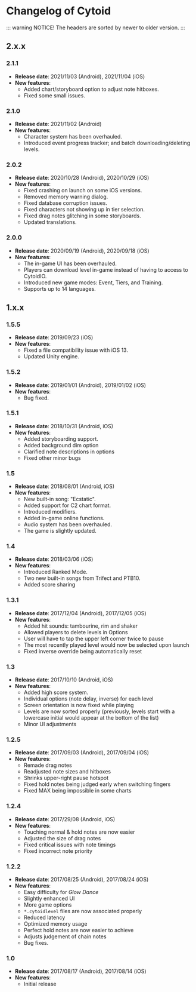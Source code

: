 # Changelog of Cytoid

::: warning NOTICE!
The headers are sorted by newer to older version.
:::

## 2.x.x

### 2.1.1

- **Release date**: 2021/11/03 (Android), 2021/11/04 (iOS)
- **New features**:
  - Added chart/storyboard option to adjust note hitboxes.
  - Fixed some small issues.

### 2.1.0

- **Release date**: 2021/11/02 (Android)
- **New features**:
  - Character system has been overhauled.
  - Introduced event progress tracker; and batch downloading/deleting levels.

### 2.0.2

- **Release date**: 2020/10/28 (Android), 2020/10/29 (iOS)
- **New features**:
  - Fixed crashing on launch on some iOS versions.
  - Removed memory warning dialog.
  - Fixed database corruption issues.
  - Fixed characters not showing up in tier selection.
  - Fixed drag notes glitching in some storyboards.
  - Updated translations.

### 2.0.0

- **Release date**: 2020/09/19 (Android), 2020/09/18 (iOS)
- **New features**:
  - The in-game UI has been overhauled.
  - Players can download level in-game instead of having to access to CytoidIO.
  - Introduced new game modes: Event, Tiers, and Training.
  - Supports up to 14 languages.

## 1.x.x

### 1.5.5

- **Release date**: 2019/09/23 (iOS)
- **New features**:
  - Fixed a file compatibility issue with iOS 13.
  - Updated Unity engine.

### 1.5.2

- **Release date**: 2019/01/01 (Android), 2019/01/02 (iOS)
- **New features**:
  - Bug fixed.

### 1.5.1

- **Release date**: 2018/10/31 (Android, iOS)
- **New features**:
  - Added storyboarding support.
  - Added background dim option
  - Clarified note descriptions in options
  - Fixed other minor bugs

### 1.5

- **Release date**: 2018/08/01 (Android, iOS)
- **New features**:
  - New built-in song: "Ecstatic".
  - Added support for C2 chart format.
  - Introduced modifiers.
  - Added in-game online functions.
  - Audio system has been overhauled.
  - The game is slightly updated.

### 1.4

- **Release date**: 2018/03/06 (iOS)
- **New features**:
  - Introduced Ranked Mode.
  - Two new built-in songs from Trifect and PTB10.
  - Added score sharing

### 1.3.1

- **Release date**: 2017/12/04 (Android), 2017/12/05 (iOS)
- **New features**:
  - Added hit sounds: tambourine, rim and shaker
  - Allowed players to delete levels in Options
  - User will have to tap the upper left corner twice to pause
  - The most recently played level would now be selected upon launch
  - Fixed inverse override being automatically reset

### 1.3

- **Release date**: 2017/10/10 (Android, iOS)
- **New features**:
  - Added high score system.
  - Individual options (note delay, inverse) for each level
  - Screen orientation is now fixed while playing
  - Levels are now sorted properly (previously, levels start with a lowercase initial would appear at the bottom of the list)
  - Minor UI adjustments

### 1.2.5

- **Release date**: 2017/09/03 (Android), 2017/09/04 (iOS)
- **New features**:
  - Remade drag notes
  - Readjusted note sizes and hitboxes
  - Shrinks upper-right pause hotspot
  - Fixed hold notes being judged early when switching fingers
  - Fixed MAX being impossible in some charts

### 1.2.4

- **Release date**: 2017/29/08 (Android, iOS)
- **New features**:
  - Touching normal & hold notes are now easier
  - Adjusted the size of drag notes
  - Fixed critical issues with note timings
  - Fixed incorrect note priority

### 1.2.2

- **Release date**: 2017/08/25 (Android), 2017/08/24 (iOS)
- **New features**:
  - Easy difficulty for *Glow Dance*
  - Slightly enhanced UI
  - More game options
  - `*.cytoidlevel` files are now associated properly
  - Reduced latency
  - Optimized memory usage
  - Perfect hold notes are now easier to achieve
  - Adjusts judgement of chain notes
  - Bug fixes.

### 1.0

- **Release date**: 2017/08/17 (Android), 2017/08/14 (iOS)
- **New features**:
  - Initial release
